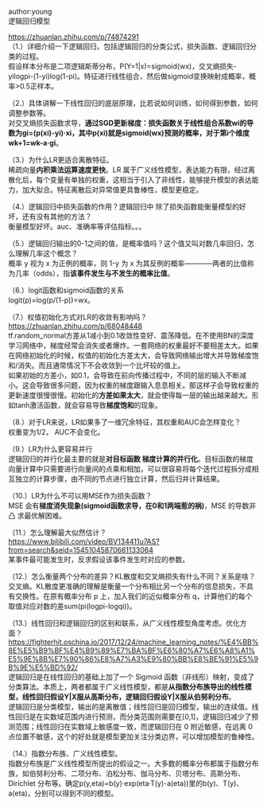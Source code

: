 
author:young<br>
逻辑回归模型<br>

https://zhuanlan.zhihu.com/p/74874291<br>
（1.）详细介绍一下逻辑回归，包括逻辑回归的分类公式，损失函数、逻辑回归分类的过程。<br>
假设样本分布是二项逻辑斯蒂分布，P(Y=1|x)=sigmoid(wx)，交叉熵损失-yilogpi-(1-yi)log(1-pi)。特征进行线性组合，然后做sigmoid变换映射成概率，概率>0.5正样本。<br>


（2.）具体讲解一下线性回归的底层原理，比若说如何训练，如何得到参数，如何调整参数等。<br>
对交叉熵损失函数求导，**通过SGD更新梯度：损失函数关于线性组合系数wi的导数为gi=(p(xi)-yi)·xi，其中p(xi)就是sigmoid(wx)预测的概率，对于第i个维度 wk+1=wk-a·gi**。<br>


（3.）为什么LR更适合离散特征。<br>
稀疏向量**内积乘法运算速度更快**。LR 属于广义线性模型，表达能力有限，经过离散化后，每个变量有单独的权重，这相当于引入了非线性，能够提升模型的表达能力，加大拟合。特征离散后对异常值更具鲁棒性，模型更稳定。<br>


（4.）逻辑回归中损失函数的作用？逻辑回归中 除了损失函数能衡量模型的好坏，还有没有其他的方法？<br>
衡量模型好坏。auc、准确率等评估指标。。。<br>


（5.）逻辑回归输出的0-1之间的值，是概率值吗？这个值又叫对数几率回归，怎么理解几率这个概念？<br>
概率 y 视为 x 为正例的概率，则 1-y 为 x 为其反例的概率————两者的比值称为几率（odds），指**该事件发生与不发生的概率比值**。<br>


（6.）logit函数和sigmoid函数的关系<br>
logit(p)=log(p/(1-p))=wx。<br>


（7.）权值初始化方式对LR的收敛有影响吗？<br>
https://zhuanlan.zhihu.com/p/68048448<br>
tf.random_normal方差从1减小到0.1收敛性变好、震荡降低。在不使用BN的深度学习网络中，梯度经常会消失或者爆炸。一套网络的权重最好不要相差太大。如果在网络初始化的时候，权值的初始化方差太大，会导致网络输出增大并导致梯度饱和/消失。而且通常情况下不会收敛到一个比坏较的值上。<br>
如果初始的方差小，如0.1，会导致在前向传播过程中，不同的层的输入不断减小。这会导致很多问题，因为权重的梯度跟输入息息相关。那这样子会导致权重的更新速度很慢很慢。初始化的**方差如果太大**，就会使得每一层的输出越来越大。形如tanh激活函数，就会容易导致**梯度饱和**的现象。<br>


（8.）对于LR来说，LR如果多了一维冗余特征，其权重和AUC会怎样变化？<br>
权重变为1/2， AUC不会变化。<br>


（9.）LR为什么更容易并行<br>
逻辑回归的并行化最主要的就是**对目标函数 梯度计算的并行化**。目标函数的梯度向量计算中只需要进行向量间的点乘和相加，可以很容易将每个迭代过程拆分成相互独立的计算步骤，由不同的节点进行独立计算，然后归并计算结果。<br>


（10.）LR为什么不可以用MSE作为损失函数？<br>
MSE 会有**梯度消失现象(sigmoid函数求导，在0和1两端惹的祸)**，MSE 的导数非凸 求最优解困难。<br>


（11.）怎么理解最大似然估计？<br>
https://www.bilibili.com/video/BV134411u7AS?from=search&seid=15451045870661133064<br>
某事件最可能发生时，反求假设该事件发生时对应的参数。<br>


（12.）怎么衡量两个分布的差异？KL散度和交叉熵损失有什么不同？关系是啥？<br>
交叉熵。KL散度更准确的理解是衡量一个分布相比另一个分布的信息损失，不具有交换性。在原有概率分布 p 上，加入我们的近似概率分布 q，计算他们的每个取值对应对数的差sum(pi(logpi-logqi))。<br>


（13.）线性回归和逻辑回归的区别和联系，从广义线性模型角度考虑。优化方面？<br>
https://fighterhit.oschina.io/2017/12/24/machine_learning_notes/%E4%BB%8E%E5%B9%BF%E4%B9%89%E7%BA%BF%E6%80%A7%E6%A8%A1%E5%9E%8B%E7%90%86%E8%A7%A3%E9%80%BB%E8%BE%91%E5%9B%9E%E5%BD%92/<br>
逻辑回归是在线性回归的基础上加了一个 Sigmoid 函数（非线形）映射，变成了分类算法。本质上，两者都属于广义线性模型，都是**从指数分布族导出的线性模型，线性回归假设Y|X服从高斯分布，逻辑回归假设Y|X服从伯努利分布**。<br>
逻辑回归是分类模型，输出的是离散值；线性回归是回归模型，输出的连续值。线性回归是在实数域范围内进行预测，而分类范围则需要在[0,1]，逻辑回归减少了预测范围；线性回归在实数域上敏感度一致，而逻辑回归在 0 附近敏感，在远离 0 点位置不敏感，这个的好处就是模型更加关注分类边界，可以增加模型的鲁棒性。<br>

（14.）指数分布族、广义线性模型。<br>
指数分布族是广义线性模型所提出的假设之一。大多数的概率分布都属于指数分布族，如伯努利分布、二项分布、泊松分布、伽马分布、贝塔分布、高斯分布、Dirichlet 分布等。确定p(y,eta)=b(y)·exp(eta·T(y)-a(eta))里的b(y)、T(y)、a(eta)，分别可以得到不同的模型。<br>









